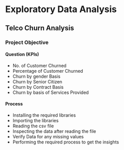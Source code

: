 # Exploratory Data Analysis
## Telco Churn Analysis
### Project Objective
#### Question (KPIs)
- No. of Customer Churned
- Percentage of Customer Churned
- Churn by gender Basis
- Churn by Senior Citizen 
- Churn by Contract Basis
- Churn by basis of Services Provided
#### Process
- Installing the required libraries
- Importing the libraries
- Reading the csv file
- Inspecting the data after reading the file
- Verify Data for any missing values
- Performing the required process to get the insights

